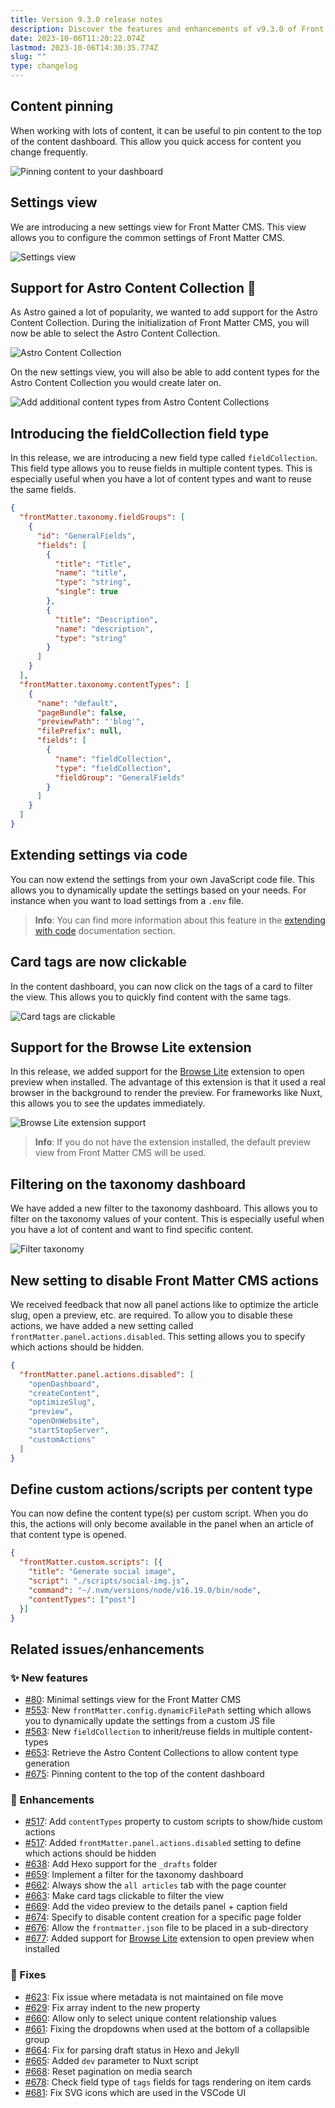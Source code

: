 ```yaml
---
title: Version 9.3.0 release notes
description: Discover the features and enhancements of v9.3.0 of Front Matter CMS, Content types from Astro Content Collection, new fieldCollection field, and much more
date: 2023-10-06T11:20:22.074Z
lastmod: 2023-10-06T14:30:35.774Z
slug: ""
type: changelog
---
```


<!-- markdownlint-disable MD013 MD041 -->

## Content pinning

When working with lots of content, it can be useful to pin content to the top of the content dashboard. This allow you quick access for content you change frequently.

![Pinning content to your dashboard](/releases/v9.3.0/content-pinning.png)

## Settings view

We are introducing a new settings view for Front Matter CMS. This view allows you to configure the common settings of Front Matter CMS.

![Settings view](/releases/v9.3.0/settings-view.png)

## Support for Astro Content Collection 🚀

As Astro gained a lot of popularity, we wanted to add support for the Astro Content Collection. During the initialization of Front Matter CMS, you will now be able to select the Astro Content Collection.

![Astro Content Collection](/releases/v9.3.0/astro-content-collections.png)

On the new settings view, you will also be able to add content types for the Astro Content Collection you would create later on.

![Add additional content types from Astro Content Collections](/releases/v9.3.0/astro-content-collections-settings.png)

## Introducing the fieldCollection field type

In this release, we are introducing a new field type called `fieldCollection`. This field type allows you to reuse fields in multiple content types. This is especially useful when you have a lot of content types and want to reuse the same fields.

```json {{ "title": "Example configuration" }}
{
  "frontMatter.taxonomy.fieldGroups": [
    {
      "id": "GeneralFields",
      "fields": [
        {
          "title": "Title",
          "name": "title",
          "type": "string",
          "single": true
        },
        {
          "title": "Description",
          "name": "description",
          "type": "string"
        }
      ]
    }
  ],
  "frontMatter.taxonomy.contentTypes": [
    {
      "name": "default",
      "pageBundle": false,
      "previewPath": "'blog'",
      "filePrefix": null,
      "fields": [
        {
          "name": "fieldCollection",
          "type": "fieldCollection",
          "fieldGroup": "GeneralFields"
        }
      ]
    }
  ]
}
```

## Extending settings via code

You can now extend the settings from your own JavaScript code file. This allows you to dynamically update the settings based on your needs. For instance when you want to load settings from a `.env` file.

> **Info**: You can find more information about this feature in the [extending with code](/docs/settings#extending-with-code) documentation section.

## Card tags are now clickable

In the content dashboard, you can now click on the tags of a card to filter the view. This allows you to quickly find content with the same tags.

![Card tags are clickable](/releases/v9.3.0/clickable-tags.png)

## Support for the Browse Lite extension

In this release, we added support for the [Browse Lite](https://marketplace.visualstudio.com/items?itemName=antfu.browse-lite) extension to open preview when installed. The advantage of this extension is that it used a real browser in the background to render the preview. For frameworks like Nuxt, this allows you to see the updates immediately.

![Browse Lite extension support](/releases/v9.3.0/browse-lite-support.png)

> **Info**: If you do not have the extension installed, the default preview view from Front Matter CMS will be used.

## Filtering on the taxonomy dashboard

We have added a new filter to the taxonomy dashboard. This allows you to filter on the taxonomy values of your content. This is especially useful when you have a lot of content and want to find specific content.

![Filter taxonomy](/releases/v9.3.0/taxonomy-filtering.png)

## New setting to disable Front Matter CMS actions

We received feedback that now all panel actions like to optimize the article slug, open a preview, etc. are required. To allow you to disable these actions, we have added a new setting called `frontMatter.panel.actions.disabled`. This setting allows you to specify which actions should be hidden.

```json {{ "title": "Example configuration to disable all actions" }}
{
  "frontMatter.panel.actions.disabled": [
    "openDashboard",
    "createContent",
    "optimizeSlug",
    "preview",
    "openOnWebsite",
    "startStopServer",
    "customActions"
  ]
}
```

## Define custom actions/scripts per content type

You can now define the content type(s) per custom script. When you do this, the actions will only become available in the panel when an article of that content type is opened.

```json {{ "title": "Example configuration" }}
{
  "frontMatter.custom.scripts": [{
    "title": "Generate social image",
    "script": "./scripts/social-img.js",
    "command": "~/.nvm/versions/node/v16.19.0/bin/node",
    "contentTypes": ["post"]
  }]
}
```

## Related issues/enhancements

### ✨ New features

- [#80](https://github.com/estruyf/vscode-front-matter/issues/80): Minimal settings view for the Front Matter CMS
- [#553](https://github.com/estruyf/vscode-front-matter/issues/553): New `frontMatter.config.dynamicFilePath` setting which allows you to dynamically update the settings from a custom JS file
- [#563](https://github.com/estruyf/vscode-front-matter/issues/563): New `fieldCollection` to inherit/reuse fields in multiple content-types
- [#653](https://github.com/estruyf/vscode-front-matter/issues/653): Retrieve the Astro Content Collections to allow content type generation
- [#675](https://github.com/estruyf/vscode-front-matter/issues/675): Pinning content to the top of the content dashboard

### 🎨 Enhancements

- [#517](https://github.com/estruyf/vscode-front-matter/issues/517): Add `contentTypes` property to custom scripts to show/hide custom actions
- [#517](https://github.com/estruyf/vscode-front-matter/issues/517): Added `frontMatter.panel.actions.disabled` setting to define which actions should be hidden
- [#638](https://github.com/estruyf/vscode-front-matter/issues/638): Add Hexo support for the `_drafts` folder
- [#659](https://github.com/estruyf/vscode-front-matter/issues/659): Implement a filter for the taxonomy dashboard
- [#662](https://github.com/estruyf/vscode-front-matter/issues/662): Always show the `all articles` tab with the page counter
- [#663](https://github.com/estruyf/vscode-front-matter/issues/663): Make card tags clickable to filter the view
- [#669](https://github.com/estruyf/vscode-front-matter/issues/669): Add the video preview to the details panel + caption field
- [#674](https://github.com/estruyf/vscode-front-matter/issues/674): Specify to disable content creation for a specific page folder
- [#676](https://github.com/estruyf/vscode-front-matter/issues/676): Allow the `frontmatter.json` file to be placed in a sub-directory
- [#677](https://github.com/estruyf/vscode-front-matter/issues/677): Added support for [Browse Lite](https://marketplace.visualstudio.com/items?itemName=antfu.browse-lite) extension to open preview when installed

### 🐞 Fixes

- [#623](https://github.com/estruyf/vscode-front-matter/issues/623): Fix issue where metadata is not maintained on file move
- [#629](https://github.com/estruyf/vscode-front-matter/issues/629): Fix array indent to the new property
- [#660](https://github.com/estruyf/vscode-front-matter/issues/660): Allow only to select unique content relationship values
- [#661](https://github.com/estruyf/vscode-front-matter/issues/661): Fixing the dropdowns when used at the bottom of a collapsible group
- [#664](https://github.com/estruyf/vscode-front-matter/issues/664): Fix for parsing draft status in Hexo and Jekyll
- [#665](https://github.com/estruyf/vscode-front-matter/issues/665): Added `dev` parameter to Nuxt script
- [#668](https://github.com/estruyf/vscode-front-matter/issues/668): Reset pagination on media search
- [#678](https://github.com/estruyf/vscode-front-matter/issues/678): Check field type of `tags` fields for tags rendering on item cards
- [#681](https://github.com/estruyf/vscode-front-matter/issues/681): Fix SVG icons which are used in the VSCode UI
